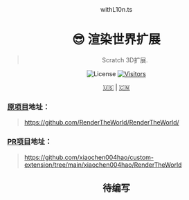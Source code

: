 <div align="center">withL10n.ts

# 😎 渲染世界扩展

> Scratch 3D扩展.

![License](https://img.shields.io/github/license/RenderTheWorld/RenderTheWorld?labelColor=%23121c3d&countColor=%234a76ff&style=flat-square&labelStyle=upper)
[![Visitors](https://api.visitorbadge.io/api/visitors?path=https%3A%2F%2Fgithub.com%2FRenderTheWorld%2FRenderTheWorld&labelColor=%23121c3d&countColor=%234a76ff&style=flat-square&labelStyle=upper)](https://visitorbadge.io/status?path=https%3A%2F%2Fgithub.com%2FRenderTheWorld%2FRenderTheWorld)

[🇺🇸](./README.md) | [🇨🇳](./README_zh-CN.md)

</div>

### [原项目](https://github.com/RenderTheWorld/RenderTheWorld/)地址：
> https://github.com/RenderTheWorld/RenderTheWorld/
### [PR项目](https://github.com/xiaochen004hao/custom-extension/tree/main/xiaochen004hao/RenderTheWorld)地址：
> https://github.com/xiaochen004hao/custom-extension/tree/main/xiaochen004hao/RenderTheWorld

<div align="center">

## 待编写

</div>
